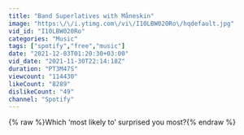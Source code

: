 ```yaml
---
title: "Band Superlatives with Måneskin"
image: "https:\/\/i.ytimg.com\/vi\/I10LBW020Ro\/hqdefault.jpg"
vid_id: "I10LBW020Ro"
categories: "Music"
tags: ["spotify","free","music"]
date: "2021-12-03T01:20:30+03:00"
vid_date: "2021-11-30T22:14:18Z"
duration: "PT3M47S"
viewcount: "114430"
likeCount: "8289"
dislikeCount: "49"
channel: "Spotify"
---
```

{% raw %}Which ‘most likely to’ surprised you most?{% endraw %}
